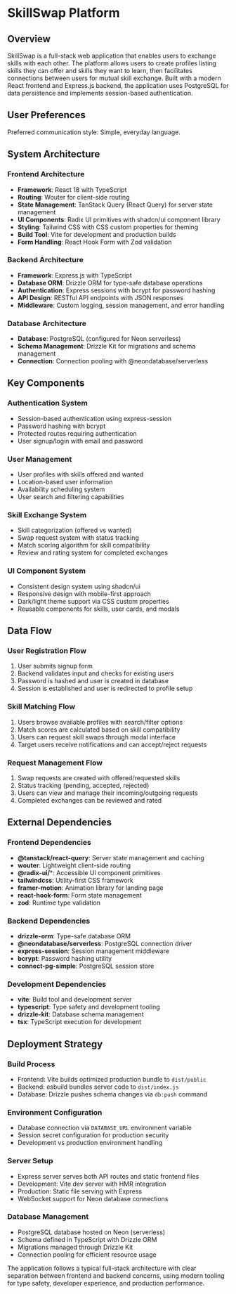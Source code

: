 # SkillSwap Platform

## Overview

SkillSwap is a full-stack web application that enables users to exchange skills with each other. The platform allows users to create profiles listing skills they can offer and skills they want to learn, then facilitates connections between users for mutual skill exchange. Built with a modern React frontend and Express.js backend, the application uses PostgreSQL for data persistence and implements session-based authentication.

## User Preferences

Preferred communication style: Simple, everyday language.

## System Architecture

### Frontend Architecture
- **Framework**: React 18 with TypeScript
- **Routing**: Wouter for client-side routing
- **State Management**: TanStack Query (React Query) for server state management
- **UI Components**: Radix UI primitives with shadcn/ui component library
- **Styling**: Tailwind CSS with CSS custom properties for theming
- **Build Tool**: Vite for development and production builds
- **Form Handling**: React Hook Form with Zod validation

### Backend Architecture
- **Framework**: Express.js with TypeScript
- **Database ORM**: Drizzle ORM for type-safe database operations
- **Authentication**: Express sessions with bcrypt for password hashing
- **API Design**: RESTful API endpoints with JSON responses
- **Middleware**: Custom logging, session management, and error handling

### Database Architecture
- **Database**: PostgreSQL (configured for Neon serverless)
- **Schema Management**: Drizzle Kit for migrations and schema management
- **Connection**: Connection pooling with @neondatabase/serverless

## Key Components

### Authentication System
- Session-based authentication using express-session
- Password hashing with bcrypt
- Protected routes requiring authentication
- User signup/login with email and password

### User Management
- User profiles with skills offered and wanted
- Location-based user information
- Availability scheduling system
- User search and filtering capabilities

### Skill Exchange System
- Skill categorization (offered vs wanted)
- Swap request system with status tracking
- Match scoring algorithm for skill compatibility
- Review and rating system for completed exchanges

### UI Component System
- Consistent design system using shadcn/ui
- Responsive design with mobile-first approach
- Dark/light theme support via CSS custom properties
- Reusable components for skills, user cards, and modals

## Data Flow

### User Registration Flow
1. User submits signup form
2. Backend validates input and checks for existing users
3. Password is hashed and user is created in database
4. Session is established and user is redirected to profile setup

### Skill Matching Flow
1. Users browse available profiles with search/filter options
2. Match scores are calculated based on skill compatibility
3. Users can request skill swaps through modal interface
4. Target users receive notifications and can accept/reject requests

### Request Management Flow
1. Swap requests are created with offered/requested skills
2. Status tracking (pending, accepted, rejected)
3. Users can view and manage their incoming/outgoing requests
4. Completed exchanges can be reviewed and rated

## External Dependencies

### Frontend Dependencies
- **@tanstack/react-query**: Server state management and caching
- **wouter**: Lightweight client-side routing
- **@radix-ui/***: Accessible UI component primitives
- **tailwindcss**: Utility-first CSS framework
- **framer-motion**: Animation library for landing page
- **react-hook-form**: Form state management
- **zod**: Runtime type validation

### Backend Dependencies
- **drizzle-orm**: Type-safe database ORM
- **@neondatabase/serverless**: PostgreSQL connection driver
- **express-session**: Session management middleware
- **bcrypt**: Password hashing utility
- **connect-pg-simple**: PostgreSQL session store

### Development Dependencies
- **vite**: Build tool and development server
- **typescript**: Type safety and development tooling
- **drizzle-kit**: Database schema management
- **tsx**: TypeScript execution for development

## Deployment Strategy

### Build Process
- Frontend: Vite builds optimized production bundle to `dist/public`
- Backend: esbuild bundles server code to `dist/index.js`
- Database: Drizzle pushes schema changes via `db:push` command

### Environment Configuration
- Database connection via `DATABASE_URL` environment variable
- Session secret configuration for production security
- Development vs production environment handling

### Server Setup
- Express server serves both API routes and static frontend files
- Development: Vite dev server with HMR integration
- Production: Static file serving with Express
- WebSocket support for Neon database connections

### Database Management
- PostgreSQL database hosted on Neon (serverless)
- Schema defined in TypeScript with Drizzle ORM
- Migrations managed through Drizzle Kit
- Connection pooling for efficient resource usage

The application follows a typical full-stack architecture with clear separation between frontend and backend concerns, using modern tooling for type safety, developer experience, and production performance.